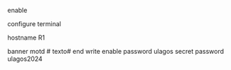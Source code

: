 enable

configure terminal

hostname R1

banner motd # texto#
end
write
enable password ulagos
secret password ulagos2024

